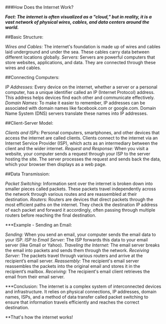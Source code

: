 ###How Does the Internet Work?

***Fact: The internet is often visualized as a "cloud," but in reality, it is a vast network of physical wires, cables, and data centers around the world.***

##Basic Structure:

*Wires and Cables:*  The internet's foundation is made up of wires and cables laid underground and under the sea. These cables carry data between different locations globally.
*Servers:*  Servers are powerful computers that store websites, applications, and data. They are connected through these wires and cables.

##Connecting Computers:

*IP Addresses:*  Every device on the internet, whether a server or a personal computer, has a unique identifier called an IP (Internet Protocol) address. This address helps devices find each other and communicate effectively.
*Domain Names:*  To make it easier to remember, IP addresses can be associated with domain names like facebook.com or google.com. Domain Name System (DNS) servers translate these names into IP addresses.

##Client-Server Model:

*Clients and ISPs:*  Personal computers, smartphones, and other devices that access the internet are called clients. Clients connect to the internet via an Internet Service Provider (ISP), which acts as an intermediary between the client and the wider internet.
*Request and Response:*  When you visit a website, your computer sends a request through your ISP to the server hosting the site. The server processes the request and sends back the data, which your browser then displays as a web page.

##Data Transmission:

*Packet Switching:* Information sent over the internet is broken down into smaller pieces called packets. These packets travel independently across the network through various routes and are reassembled at their destination.
*Routers:*  Routers are devices that direct packets through the most efficient paths on the internet. They check the destination IP address of each packet and forward it accordingly, often passing through multiple routers before reaching the final destination.

***Example - Sending an Email:

*Sending:*  When you send an email, your computer sends the email data to your ISP.
*ISP to Email Server:*  The ISP forwards this data to your email server (like Gmail or Yahoo).
*Traveling the Internet:*  The email server breaks the email into packets and sends them through the network.
*Receiving Server:*  The packets travel through various routers and arrive at the recipient’s email server.
*Reassembly:*  The recipient's email server reassembles the packets into the original email and stores it in the recipient’s mailbox.
*Receiving:*  The recipient's email client retrieves the email from their email server.

***Conclusion:
The internet is a complex system of interconnected devices and infrastructure. It relies on physical connections, IP addresses, domain names, ISPs, and a method of data transfer called packet switching to ensure that information travels efficiently and reaches the correct destination.

**That's how the internet works!
